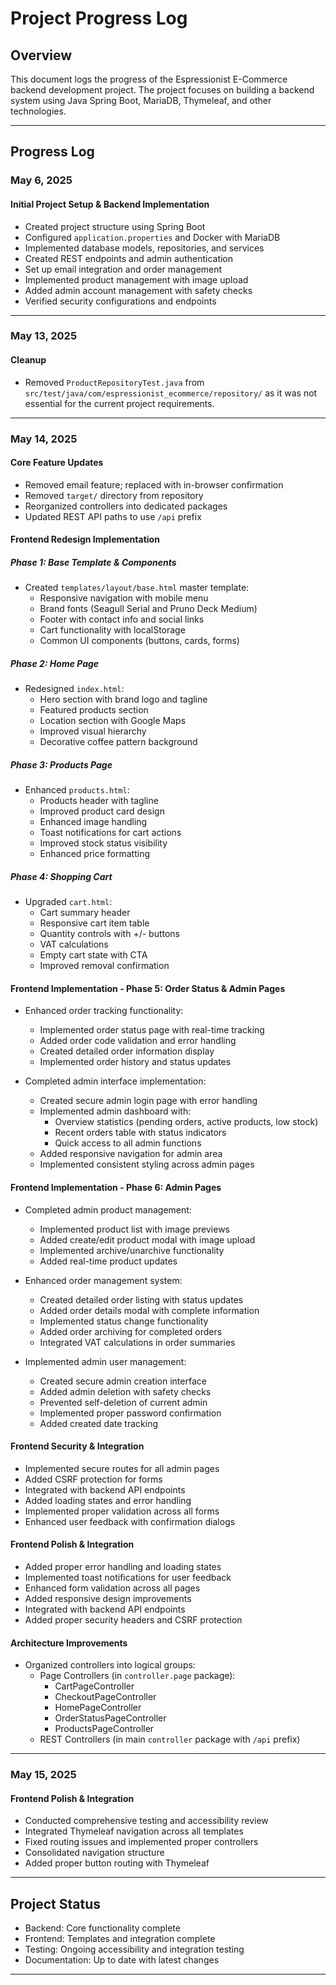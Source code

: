 # Project Progress Log

## Overview
This document logs the progress of the Espressionist E-Commerce backend development project. The project focuses on building a backend system using Java Spring Boot, MariaDB, Thymeleaf, and other technologies.

---

## Progress Log

### **May 6, 2025**

#### **Initial Project Setup & Backend Implementation**
- Created project structure using Spring Boot
- Configured `application.properties` and Docker with MariaDB
- Implemented database models, repositories, and services
- Created REST endpoints and admin authentication
- Set up email integration and order management
- Implemented product management with image upload
- Added admin account management with safety checks
- Verified security configurations and endpoints

---

### **May 13, 2025**

#### **Cleanup**
- Removed `ProductRepositoryTest.java` from `src/test/java/com/espressionist_ecommerce/repository/` as it was not essential for the current project requirements.

---

### **May 14, 2025**

#### **Core Feature Updates**
- Removed email feature; replaced with in-browser confirmation
- Removed `target/` directory from repository
- Reorganized controllers into dedicated packages
- Updated REST API paths to use `/api` prefix

#### **Frontend Redesign Implementation**

##### **Phase 1: Base Template & Components**
- Created `templates/layout/base.html` master template:
  - Responsive navigation with mobile menu
  - Brand fonts (Seagull Serial and Pruno Deck Medium)
  - Footer with contact info and social links
  - Cart functionality with localStorage
  - Common UI components (buttons, cards, forms)

##### **Phase 2: Home Page**
- Redesigned `index.html`:
  - Hero section with brand logo and tagline
  - Featured products section
  - Location section with Google Maps
  - Improved visual hierarchy
  - Decorative coffee pattern background

##### **Phase 3: Products Page**
- Enhanced `products.html`:
  - Products header with tagline
  - Improved product card design
  - Enhanced image handling
  - Toast notifications for cart actions
  - Improved stock status visibility
  - Enhanced price formatting

##### **Phase 4: Shopping Cart**
- Upgraded `cart.html`:
  - Cart summary header
  - Responsive cart item table
  - Quantity controls with +/- buttons
  - VAT calculations
  - Empty cart state with CTA
  - Improved removal confirmation

#### **Frontend Implementation - Phase 5: Order Status & Admin Pages**
- Enhanced order tracking functionality:
  - Implemented order status page with real-time tracking
  - Added order code validation and error handling
  - Created detailed order information display
  - Implemented order history and status updates

- Completed admin interface implementation:
  - Created secure admin login page with error handling
  - Implemented admin dashboard with:
    - Overview statistics (pending orders, active products, low stock)
    - Recent orders table with status indicators
    - Quick access to all admin functions
  - Added responsive navigation for admin area
  - Implemented consistent styling across admin pages

#### **Frontend Implementation - Phase 6: Admin Pages**
- Completed admin product management:
  - Implemented product list with image previews
  - Added create/edit product modal with image upload
  - Implemented archive/unarchive functionality
  - Added real-time product updates

- Enhanced order management system:
  - Created detailed order listing with status updates
  - Added order details modal with complete information
  - Implemented status change functionality
  - Added order archiving for completed orders
  - Integrated VAT calculations in order summaries

- Implemented admin user management:
  - Created secure admin creation interface
  - Added admin deletion with safety checks
  - Prevented self-deletion of current admin
  - Implemented proper password confirmation
  - Added created date tracking

#### **Frontend Security & Integration**
- Implemented secure routes for all admin pages
- Added CSRF protection for forms
- Integrated with backend API endpoints
- Added loading states and error handling
- Implemented proper validation across all forms
- Enhanced user feedback with confirmation dialogs

#### **Frontend Polish & Integration**
- Added proper error handling and loading states
- Implemented toast notifications for user feedback
- Enhanced form validation across all pages
- Added responsive design improvements
- Integrated with backend API endpoints
- Added proper security headers and CSRF protection

#### **Architecture Improvements**
- Organized controllers into logical groups:
  - Page Controllers (in `controller.page` package):
    - CartPageController
    - CheckoutPageController
    - HomePageController
    - OrderStatusPageController
    - ProductsPageController
  - REST Controllers (in main `controller` package with `/api` prefix)

---

### **May 15, 2025**

#### **Frontend Polish & Integration**
- Conducted comprehensive testing and accessibility review
- Integrated Thymeleaf navigation across all templates
- Fixed routing issues and implemented proper controllers
- Consolidated navigation structure
- Added proper button routing with Thymeleaf

---

## Project Status
- Backend: Core functionality complete
- Frontend: Templates and integration complete
- Testing: Ongoing accessibility and integration testing
- Documentation: Up to date with latest changes

---